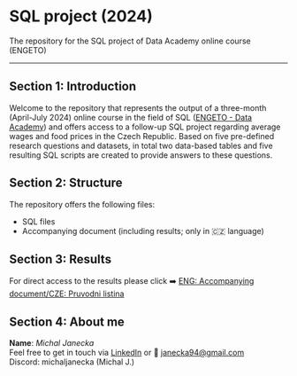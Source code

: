 # SQL project (2024)
The repository for the SQL project of Data Academy online course (ENGETO)  

---

## Section 1: Introduction
Welcome to the repository that represents the output of a three-month (April-July 2024) online course in the field of SQL ([ENGETO - Data Academy](https://engeto.cz/datova-akademie/)) and offers access to a follow-up SQL project regarding average wages and food prices in the Czech Republic. Based on five pre-defined research questions and datasets, in total two data-based tables and five resulting SQL scripts are created to provide answers to these questions.

## Section 2: Structure
The repository offers the following files:
* SQL files
* Accompanying document (including results; only in :czech_republic: language)

## Section 3: Results
For direct access to the results please click :arrow_right: [ENG: Accompanying document/CZE: Pruvodni listina](https://github.com/MichalJanecka/sql-project-2024/blob/main/Accompanying%20document_SQL_Michal%20Jane%C4%8Dka.pdf)

## Section 4: About me
**Name**: *Michal Janecka*  
Feel free to get in touch via [LinkedIn](https://www.linkedin.com/in/michal-janecka/) or :email: janecka94@gmail.com  
Discord: michaljanecka (Michal J.)


